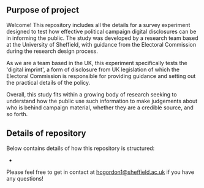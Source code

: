 ## Purpose of project

Welcome! This repository includes all the details for a survey experiment designed to test how effective political campaign digital disclosures can be in informing the public. The study was developed by a research team based at the University of Sheffield, with guidance from the Electoral Commission during the research design process. 

As we are a team based in the UK, this experiment specifically tests the 'digital imprint', a form of disclosure from UK legislation of which the Electoral Commission is responsible for providing guidance and setting out the practical details of the policy. 

Overall, this study fits within a growing body of research seeking to understand how the public use such information to make judgements about who is behind campaign material, whether they are a credible source, and so forth.

## Details of repository

Below contains details of how this repository is structured:

- 


Please feel free to get in contact at hcgordon1@sheffield.ac.uk if you have any questions!
